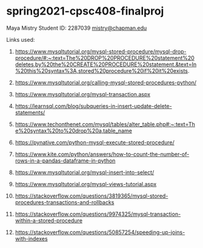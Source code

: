 # spring2021-cpsc408-finalproj

Maya Mistry
Student ID: 2287039
mistry@chapman.edu

Links used:

1. https://www.mysqltutorial.org/mysql-stored-procedure/mysql-drop-procedure/#:~:text=The%20DROP%20PROCEDURE%20statement%20deletes,by%20the%20CREATE%20PROCEDURE%20statement.&text=In%20this%20syntax%3A,stored%20procedure%20if%20it%20exists.

2. https://www.mysqltutorial.org/calling-mysql-stored-procedures-python/

3. https://www.mysqltutorial.org/mysql-transaction.aspx

4. https://learnsql.com/blog/subqueries-in-insert-update-delete-statements/

5. https://www.techonthenet.com/mysql/tables/alter_table.php#:~:text=The%20syntax%20to%20drop%20a,table_name

6. https://pynative.com/python-mysql-execute-stored-procedure/

7. https://www.kite.com/python/answers/how-to-count-the-number-of-rows-in-a-pandas-dataframe-in-python

8. https://www.mysqltutorial.org/mysql-insert-into-select/

9. https://www.mysqltutorial.org/mysql-views-tutorial.aspx

10. https://stackoverflow.com/questions/3819365/mysql-stored-procedures-transactions-and-rollbacks

11. https://stackoverflow.com/questions/9974325/mysql-transaction-within-a-stored-procedure

12. https://stackoverflow.com/questions/50857254/speeding-up-joins-with-indexes
